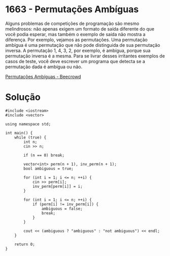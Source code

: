 # 1663 - Permutações Ambíguas

Alguns problemas de competições de programação são mesmo melindrosos: não apenas exigem um formato de saída diferente do que você podia esperar, mas também o exemplo de saída não mostra a diferença. Por exemplo, vejamos as permutações.
Uma permutação ambígua é uma permutação que não pode distinguida de sua permutação inversa. A permutação 1, 4, 3, 2, por exemplo, é ambígua, porque sua permutação inversa é a mesma. Para se livrar desses irritantes exemplos de casos de teste, você deve escrever um programa que detecta se a permutação dada é ambígua ou não.

[Permutações Ambíguas - Beecrowd](https://www.beecrowd.com.br/judge/pt/problems/view/1663)

# Solução

```
#include <iostream>
#include <vector>

using namespace std;

int main() {
    while (true) {
        int n;
        cin >> n;

        if (n == 0) break;

        vector<int> perm(n + 1), inv_perm(n + 1);
        bool ambiguous = true;

        for (int i = 1; i <= n; ++i) {
            cin >> perm[i];
            inv_perm[perm[i]] = i;
        }

        for (int i = 1; i <= n; ++i) {
            if (perm[i] != inv_perm[i]) {
                ambiguous = false;
                break;
            }
        }

        cout << (ambiguous ? "ambiguous" : "not ambiguous") << endl;
    }

    return 0;
}
```